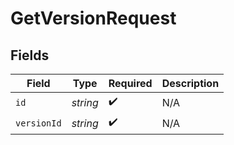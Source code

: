 # GetVersionRequest


## Fields

| Field              | Type               | Required           | Description        |
| ------------------ | ------------------ | ------------------ | ------------------ |
| `id`               | *string*           | :heavy_check_mark: | N/A                |
| `versionId`        | *string*           | :heavy_check_mark: | N/A                |